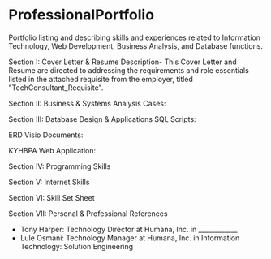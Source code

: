 # ProfessionalPortfolio
Portfolio listing and describing skills and experiences related to Information Technology, Web Development, Business Analysis, and Database functions.

Section I: Cover Letter & Resume
  Description- This Cover Letter and Resume are directed to addressing the requirements and role essentials listed in the attached requisite from the employer, titled "TechConsultant_Requisite".

Section II: Business & Systems Analysis
  Cases:

Section III: Database Design & Applications
  SQL Scripts:
  
  ERD Visio Documents:
  
  KYHBPA Web Application:

Section IV: Programming Skills

Section V: Internet Skills

Section VI: Skill Set Sheet

Section VII: Personal & Professional References
  - Tony Harper: Technology Director at Humana, Inc. in ____________
  - Lule Osmani: Technology Manager at Humana, Inc. in Information Technology: Solution Engineering
